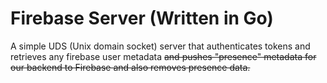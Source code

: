 # Firebase Server (Written in Go)

A simple UDS (Unix domain socket) server that authenticates tokens and retrieves any firebase user metadata ~~and pushes
"presence" metadata for our backend to Firebase and also removes presence data.~~
